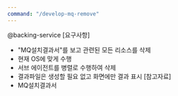 ```yaml
---
command: "/develop-mq-remove"
---
```


@backing-service 
[요구사항]
- "MQ설치결과서"를 보고 관련된 모든 리소스를 삭제
- 현재 OS에 맞게 수행  
- 서브 에이전트를 병렬로 수행하여 삭제
- 결과파일은 생성할 필요 없고 화면에만 결과 표시 
[참고자료]
- MQ설치결과서